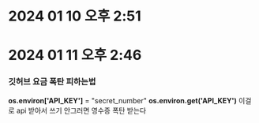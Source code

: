 # 2024 01 10 오후 2:51

# 2024 01 11 오후 2:46

### 깃허브 요금 폭탄 피하는법

**os.environ['API_KEY']** = "secret_number"
**os.environ.get('API_KEY')**
이걸로 api 받아서 쓰기
안그러면 영수증 폭탄 받는다
